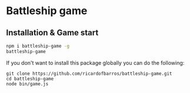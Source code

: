 # Battleship game  

## Installation & Game start

```bash
npm i battleship-game -g
battleship-game
```

If you don't want to install this package globally you can do the following:

```
git clone https://github.com/ricardofbarros/battleship-game.git
cd battleship-game
node bin/game.js
```
